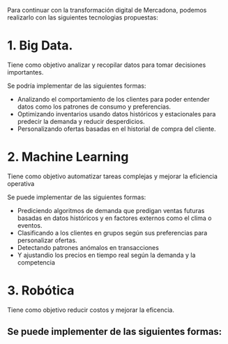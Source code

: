 Para continuar con la transformación digital de Mercadona, podemos realizarlo con las siguientes tecnologias propuestas:

# 1. Big Data.
Tiene como objetivo analizar y recopilar datos para tomar decisiones importantes.

Se podría implementar de las siguientes formas:
- Analizando el comportamiento de los clientes para poder entender datos como los patrones de consumo y preferencias.
- Optimizando inventarios usando datos históricos y estacionales para predecir la demanda y reducir desperdicios.
- Personalizando ofertas basadas en el historial de compra del cliente.

# 2. Machine Learning
Tiene como objetivo automatizar tareas complejas y mejorar la eficiencia operativa  

Se puede implementar de las siguientes formas:
- Prediciendo algoritmos de demanda que predigan ventas futuras basadas en datos históricos y en factores externos como el clima o eventos.
- Clasificando a los clientes en grupos según sus preferencias para personalizar ofertas.
- Detectando patrones anómalos en transacciones
- Y ajustandio los precios en tiempo real según la demanda y la competencia

# 3. Robótica
Tiene como objetivo reducir costos y mejorar la eficencia.

Se puede implementer de las siguientes formas:
- 
